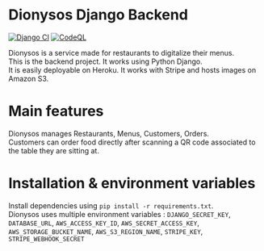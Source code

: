 #  Dionysos Django Backend
[![Django CI](https://github.com/paulantoinecab/DionysosBack/actions/workflows/django.yml/badge.svg)](https://github.com/paulantoinecab/DionysosBack/actions/workflows/django.yml)
[![CodeQL](https://github.com/paulantoinecab/dionysos-django/actions/workflows/codeql-analysis.yml/badge.svg)](https://github.com/paulantoinecab/dionysos-django/actions/workflows/codeql-analysis.yml)

Dionysos is a service made for restaurants to digitalize their menus.\
This is the backend project. It works using Python Django.\
It is easily deployable on Heroku. It works with Stripe and hosts images on Amazon S3.

# Main features
Dionysos manages Restaurants, Menus, Customers, Orders.\
Customers can order food directly after scanning a QR code associated to the table they are sitting at.

# Installation & environment variables
Install dependencies using `pip install -r requirements.txt`.\
Dionysos uses multiple environment variables : `DJANGO_SECRET_KEY`, `DATABASE_URL`, `AWS_ACCESS_KEY_ID`, `AWS_SECRET_ACCESS_KEY`, `AWS_STORAGE_BUCKET_NAME`, `AWS_S3_REGION_NAME`, `STRIPE_KEY`, `STRIPE_WEBHOOK_SECRET`

